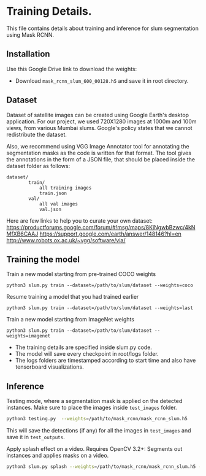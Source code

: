 # Training Details.

This file contains details about training and inference for slum segmentation using Mask RCNN.



## Installation
Use this Google Drive link to download the weights: 
* Download `mask_rcnn_slum_600_00128.h5` and save it in root directory.

## Dataset
Dataset of satellite images can be created using Google Earth's desktop application. For our project, we used 720X1280 images at 1000m and 100m views, from various Mumbai slums. Google's policy states that we cannot redistribute the dataset. 

Also, we recommend using VGG Image Annotator tool for annotating the segmentation masks as the code is written for that format. The tool gives the annotations in the form of a JSON file, that should be placed inside the dataset folder as follows:
```
dataset/
        train/
            all training images
            train.json
        val/
            all val images
            val.json
```

Here are few links to help you to curate your own dataset:
https://productforums.google.com/forum/#!msg/maps/8KjNgwbBzwc/4kNMfXB6CAAJ
https://support.google.com/earth/answer/148146?hl=en
http://www.robots.ox.ac.uk/~vgg/software/via/
## Training the model

Train a new model starting from pre-trained COCO weights
```
python3 slum.py train --dataset=/path/to/slum/dataset --weights=coco
```

Resume training a model that you had trained earlier
```
python3 slum.py train --dataset=/path/to/slum/dataset --weights=last
```

Train a new model starting from ImageNet weights
```
python3 slum.py train --dataset=/path/to/slum/dataset --weights=imagenet
```

* The training details are specified inside slum.py code.
* The model will save every checkpoint in root/logs folder.
* The logs folders are timestamped according to start time and also have tensorboard visualizations.


## Inference
Testing mode, where a segmentation mask is applied on the detected instances. Make sure to place the images inside ```test_images``` folder.

```bash
python3 testing.py  --weights=/path/to/mask_rcnn/mask_rcnn_slum.h5 
```
This will save the detections (if any) for all the images in `test_images` and save it in `test_outputs`.

Apply splash effect on a video. Requires OpenCV 3.2+:
Segments out instances and applies masks on a video.
```bash
python3 slum.py splash --weights=/path/to/mask_rcnn/mask_rcnn_slum.h5 --video=<file name or URL>
```